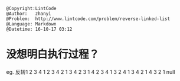 ```
@Copyright:LintCode
@Author:   zhanyi
@Problem:  http://www.lintcode.com/problem/reverse-linked-list
@Language: Markdown
@Datetime: 16-10-17 03:12
```

#  没想明白执行过程？
eg.
反转1 2 3 4
1 2 3 4 
2 1 3 4 
2 3 1 4
2 3 4 1
3 2 4 1 
3 4 2 1
4 3 2 1 null